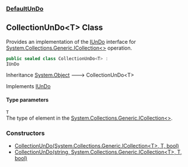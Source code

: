 ### [DefaultUnDo](./DefaultUnDo.md 'DefaultUnDo')
## CollectionUnDo&lt;T&gt; Class
Provides an implementation of the [IUnDo](./DefaultUnDo-IUnDo.md 'DefaultUnDo.IUnDo') interface for [System.Collections.Generic.ICollection&lt;&gt;](https://docs.microsoft.com/en-us/dotnet/api/System.Collections.Generic.ICollection-1 'System.Collections.Generic.ICollection`1') operation.  
```csharp
public sealed class CollectionUnDo<T> :
IUnDo
```
Inheritance [System.Object](https://docs.microsoft.com/en-us/dotnet/api/System.Object 'System.Object') &#129106; CollectionUnDo&lt;T&gt;  

Implements [IUnDo](./DefaultUnDo-IUnDo.md 'DefaultUnDo.IUnDo')  
#### Type parameters
<a name='DefaultUnDo-CollectionUnDo-T--T'></a>
`T`  
The type of element in the [System.Collections.Generic.ICollection&lt;&gt;](https://docs.microsoft.com/en-us/dotnet/api/System.Collections.Generic.ICollection-1 'System.Collections.Generic.ICollection`1').  
  
### Constructors
- [CollectionUnDo(System.Collections.Generic.ICollection&lt;T&gt;, T, bool)](./DefaultUnDo-CollectionUnDo-T--CollectionUnDo(System-Collections-Generic-ICollection-T-_T_bool).md 'DefaultUnDo.CollectionUnDo&lt;T&gt;.CollectionUnDo(System.Collections.Generic.ICollection&lt;T&gt;, T, bool)')
- [CollectionUnDo(string, System.Collections.Generic.ICollection&lt;T&gt;, T, bool)](./DefaultUnDo-CollectionUnDo-T--CollectionUnDo(string_System-Collections-Generic-ICollection-T-_T_bool).md 'DefaultUnDo.CollectionUnDo&lt;T&gt;.CollectionUnDo(string, System.Collections.Generic.ICollection&lt;T&gt;, T, bool)')
